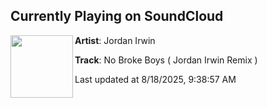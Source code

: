 ## Currently Playing on SoundCloud

[<img align="left" width="100" src="https://i1.sndcdn.com/artworks-pMiJXE3BZ8SaUPvq-kYEslA-t500x500.png">](https://soundcloud.com/jordanirwin/no-broke-boys-jordan-irwin-remix)

**Artist**: Jordan Irwin 

**Track**: No Broke Boys ( Jordan Irwin Remix )

Last updated at 8/18/2025, 9:38:57 AM
